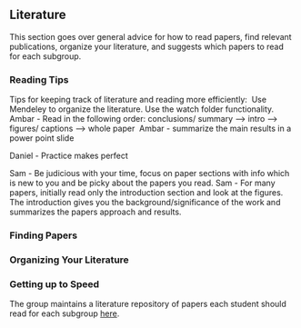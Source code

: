 ## Literature

This section goes over general advice for how to read papers, find relevant publications, organize your literature, and suggests which papers to read for each subgroup.

### Reading Tips

Tips for keeping track of literature and reading more efficiently: 
Use Mendeley to organize the literature. Use the watch folder functionality. 
Ambar - Read in the following order: conclusions/ summary --> intro --> figures/ captions --> whole paper 
Ambar - summarize the main results in a power point slide


Daniel - Practice makes perfect


Sam - Be judicious with your time, focus on paper sections with info which is new to you and be picky about the papers you read.
Sam - For many papers, initially read only the introduction section and look at the figures. The introduction gives you the background/significance of the work and summarizes the papers approach and results.

### Finding Papers

### Organizing Your Literature

### Getting up to Speed

The group maintains a literature repository of papers each student should read for each subgroup [here](https://ucdavis.app.box.com/folder/116789839263).

